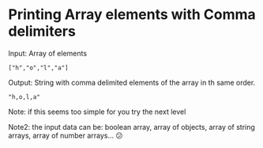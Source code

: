 # Printing Array elements with Comma delimiters

Input: Array of elements

```
["h","o","l","a"]
```

Output: String with comma delimited elements of the array in th same order.

```
"h,o,l,a"
```

Note: if this seems too simple for you try the next level

Note2: the input data can be: boolean array, array of objects, array of string arrays, array of number arrays... 😕
